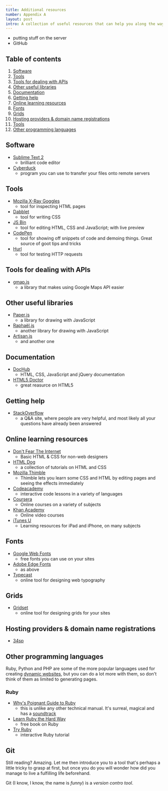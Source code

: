 ```yaml
---
title: Additional resources
number: Appendix A
layout: post
intro: A collection of useful resources that can help you along the way. 
---
```


- putting stuff on the server
- GitHub

## Table of contents 

1. [Software](#software)
2. [Tools](#tools)
3. [Tools for dealing with APIs](#tools_for_dealing_with_apis)
4. [Other useful libraries](#other_useful_libraries)
5. [Documentation](#documentation)
6. [Getting help](#getting_help)
7. [Online learning resources](#online_learning_resources)
8. [Fonts](#fonts)
9. [Grids](#grids)
10. [Hosting providers & domain name registrations](#hosting_providers__domain_name_registrations)
11. [Tools](#tools)
12. [Other programming languages](#other_programming_languages)

## Software

* [Sublime Text 2](http://www.sublimetext.com/)
	- brilliant code editor
* [Cyberduck](http://cyberduck.ch/)
	- program you can use to transfer your files onto remote servers

## Tools

* [Mozilla X-Ray Goggles](http://hackasaurus.org/en-US/goggles/)
	- tool for inspecting HTML pages
* [Dabblet](http://dabblet.com/)
	- tool for writing CSS
* [JS Bin](http://jsbin.com/welcome/1/edit)
	- tool for editing HTML, CSS and JavaScript; with live preview
* [CodePen](http://codepen.io/)
	- tool for showing off snippets of code and demoing things. Great source of goot tips and tricks
* [Hurl](http://hurl.it/)
	- tool for testing HTTP requests

## Tools for dealing with APIs

* [gmap.js](http://hpneo.github.com/gmaps/examples.html)
	- a library that makes using Google Maps API easier

## Other useful libraries

* [Paper.js](http://paperjs.org/)
	- a library for drawing with JavaScript
* [Raphaël.js](http://raphaeljs.com/)
	- another library for drawing with JavaScript
* [Artisan.js](http://artisanjs.com/)
	- and another one

## Documentation

* [DocHub](http://dochub.io/)
	- HTML, CSS, JavaScript and jQuery documentation
* [HTML5 Doctor](https://html5doctor.com/)
	- great reasurce on HTML5

## Getting help

* [StackOverflow](http://stackoverflow.com/)
	- a Q&A site, where people are very helpful, and most likely all your questions have already been answered 

## Online learning resources

* [Don't Fear The Internet](http://www.dontfeartheinternet.com/)
	- Basic HTML & CSS for non-web designers
* [HTML Dog](http://htmldog.com/)
	- a collection of tutorials on HTML and CSS
* [Mozilla Thimble](https://thimble.webmaker.org/en-US/projects)
	- Thimble lets you learn some CSS and HTML by editing pages and seeing the effects immediately
* [Codeacademy](http://www.codecademy.com/)
	- interactive code lessons in a variety of languages
* [Coursera](https://www.coursera.org/)
	- Online courses on a variety of subjects
* [Khan Academy](http://www.khanacademy.org/)
	- Online video courses
* [iTunes U](http://www.apple.com/apps/itunes-u/index.html)
	- Learning resources for iPad and iPhone, on many subjects

## Fonts

* [Google Web Fonts](http://www.google.com/webfonts)
	- free fonts you can use on your sites
* [Adobe Edge Fonts](http://html.adobe.com/edge/webfonts/)
	- as above
* [Typecast](http://typecast.com/)
	- online tool for designing web typography

## Grids

* [Gridset](https://gridsetapp.com/)
	- online tool for designing grids for your sites

## Hosting providers & domain name registrations

* [34sp](http://www.34sp.com/)

## Other programming languages

Ruby, Python and PHP are some of the more popular languages used for creating [dynamic websites][1], but you can do a lot more with them, so don't think of them as limited to generating pages.

### Ruby

* [Why's Poignant Guide to Ruby](http://mislav.uniqpath.com/poignant-guide/)
	- this is unlike any other technical manual. It's surreal, magical and has a [soundtrack](http://mislav.uniqpath.com/poignant-guide/soundtrack/)
* [Learn Ruby the Hard Way](http://ruby.learncodethehardway.org/book/)
	- free book on Ruby
* [Try Ruby](http://tryruby.org/)
	- interactive Ruby tutorial

[1]: http://en.wikipedia.org/wiki/Website#Dynamic_website

## Git

Still reading? Amazing. Let me then introduce you to a tool that's perhaps a little tricky to grasp at first, but once you do you will wonder how did you manage to live a fulfilling life beforehand.

Git (I know, I know, the name is *funny*) is a *version contro tool*.

